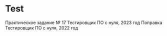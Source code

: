 # Test
Практическое задание № 17
Тестировщик ПО с нуля, 2023 год
Поправка
Тестировщик ПО с нуля, 2022 год
